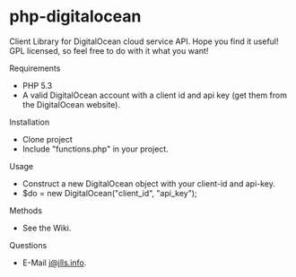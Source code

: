 php-digitalocean
================

Client Library for DigitalOcean cloud service API.
Hope you find it useful! GPL licensed, so feel free to do with it what you want!

Requirements
- PHP 5.3
- A valid DigitalOcean account with a client id and api key (get them from the DigitalOcean website).

Installation
- Clone project
- Include "functions.php" in your project.

Usage
- Construct a new DigitalOcean object with your client-id and api-key.
- $do = new DigitalOcean("client_id", "api_key");

Methods
- See the Wiki.

Questions
- E-Mail j@jlls.info.
